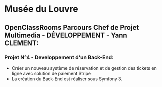 # Musée du Louvre
## OpenClassRooms Parcours Chef de Projet Multimedia - DÉVELOPPEMENT - Yann CLEMENT:

### Projet N°4 - Developpement d'un Back-End:
 - Créer un nouveau système de réservation et de gestion des tickets en ligne avec solution de paiement Stripe
 - La création du Back-End est réaliser sous Symfony 3.
 
